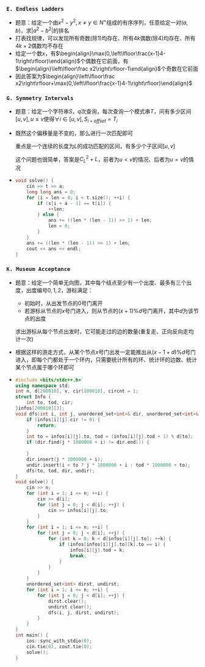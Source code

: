 ### `E. Endless Ladders`

- 题意：给定一个由$x^2-y^2,x\ne y\in N^+$组成的有序序列，任意给定一对$(a,b)$，求$|a^2-b^2|$的排名
- 打表找规律，可以发现所有奇数(除$1$)均存在、所有$4k$偶数(除$4$)均存在、所有$4k+2$偶数均不存在
- 给定一个数$x$，有$\begin{align}\max(0,\left\lfloor\frac{x-1}4-1\right\rfloor)\end{align}$个偶数在它前面，有$\begin{align}\left\lfloor\frac x2\right\rfloor-1\end{align}$个奇数在它前面
- 因此答案为$\begin{align}\left\lfloor\frac x2\right\rfloor+\max(0,\left\lfloor\frac{x-1}4-1\right\rfloor)\end{align}$

### `G. Symmetry Intervals`

- 题意：给定一个字符串$S$，$q$次查询，每次查询一个模式串$T$，问有多少区间$[u,v],u\le v$使得$\forall i\in[u,v],S_{i+offset}=T_i$

- 既然这个偏移量是不变的，那么进行一次匹配即可

  重点是一个连续的长度为$L$的成功匹配的区间，有多少个子区间$[u,v]$

  这个问题也很简单，答案是$C_L^2+L$，前者为$u<v$的情况、后者为$u=v$的情况

- ```c++
  void solve() {
      cin >> t >> a;
      long long ans = 0;
      for (i = len = 0; i < t.size(); ++i) {
          if (s[i + a - 1] == t[i]) {
              ++len;
          } else {
              ans += ((len * (len - 1)) >> 1) + len;
              len = 0;
          }
      }
      ans += ((len * (len - 1)) >> 1) + len;
      cout << ans << endl;
  }

### `K. Museum Acceptance`

- 题意：给定一个简单无向图，其中每个结点至少有一个出度、最多有三个出度，出度编号$0,1,2$，游标满足：

  - 初始时，从出发节点的$0$号门离开
  - 若游标从节点的$x$号门进入，则从节点的$(x+1)\%d$号门离开，其中$d$为该节点的出度

  求出游标从每个节点出发时，它可能走过的边的数量(重复走、正向反向走均计一次)

- 根据这样的游走方式，从某个节点$x$号门出发一定能推出从$(x-1+d)\%d$号门进入，即每个门都处于一个环内，只需要统计所有的环、统计环的边数、统计某个节点属于哪个环即可

- ```c++
  #include <bits/stdc++.h>
  using namespace std;
  int n, d[200010], v, cir[200010], circnt = 1;
  struct Info {
      int to, tod, cir;
  }infos[200010][3];
  void dfs(int i, int j, unordered_set<int>& dir, unordered_set<int>& undir) {
      if (infos[i][j].cir != 0) {
          return;
      }
      int to = infos[i][j].to, tod = (infos[i][j].tod + 1) % d[to];
      if (dir.find(j * 1000000 + i) != dir.end()) {
          
      }
      dir.insert(j * 1000000 + i);
      undir.insert(i < to ? j * 1000000 + i : tod * 1000000 + to);
      dfs(to, tod, dir, undir);
  }
  void solve() {
      cin >> n;
      for (int i = 1; i <= n; ++i) {
          cin >> d[i];
          for (int j = 0; j < d[i]; ++j) {
              cin >> infos[i][j].to;
          }
      }
      for (int i = 1; i <= n; ++i) {
          for (int j = 0; j < d[i]; ++j) {
              for (int k = 0; k < d[infos[i][j].to]; ++k) {
                  if (infos[infos[i][j].to][k].to == i) {
                      infos[i][j].tod = k;
                      break;
                  }
              }
          }
      }
      unordered_set<int> dirst, undirst;
      for (int i = 1; i <= n; ++i) {
          for (int j = 0; j < d[i]; ++j) {
              dirst.clear();
              undirst.clear();
              dfs(i, j, dirst, undirst);
          }
      }
  }
  int main() {
      ios::sync_with_stdio(0);
      cin.tie(0), cout.tie(0);
      solve();
  }